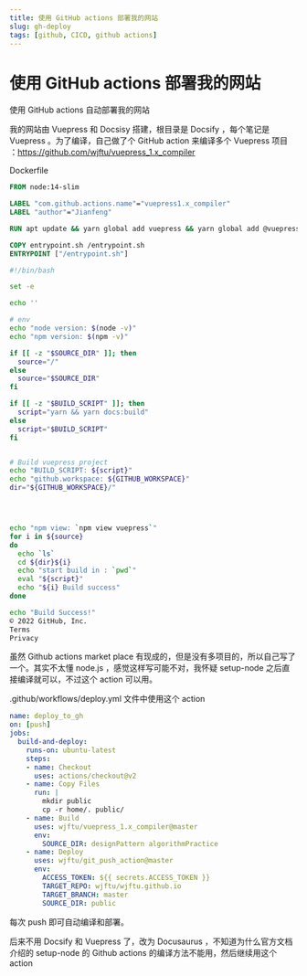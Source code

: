 ```yaml
---
title: 使用 GitHub actions 部署我的网站
slug: gh-deploy
tags: [github, CICD, github actions]
---
```


# 使用 GitHub actions 部署我的网站

使用 GitHub actions 自动部署我的网站

<!--truncate-->

我的网站由 Vuepress 和 Docsisy 搭建，根目录是 Docsify ，每个笔记是 Vuepress 。为了编译，自己做了个 GitHub action 来编译多个 Vuepress 项目 ：https://github.com/wjftu/vuepress_1.x_compiler


Dockerfile 

```dockerfile
FROM node:14-slim

LABEL "com.github.actions.name"="vuepress1.x_compiler"
LABEL "author"="Jianfeng"

RUN apt update && yarn global add vuepress && yarn global add @vuepress/plugin-google-analytics

COPY entrypoint.sh /entrypoint.sh
ENTRYPOINT ["/entrypoint.sh"]
```

```bash
#!/bin/bash

set -e

echo ''

# env
echo "node version: $(node -v)"
echo "npm version: $(npm -v)"

if [[ -z "$SOURCE_DIR" ]]; then
  source="/"
else
  source="$SOURCE_DIR"
fi

if [[ -z "$BUILD_SCRIPT" ]]; then
  script="yarn && yarn docs:build"
else
  script="$BUILD_SCRIPT"
fi


# Build vuepress project
echo "BUILD_SCRIPT: ${script}"
echo "github.workspace: ${GITHUB_WORKSPACE}"
dir="${GITHUB_WORKSPACE}/"




echo "npm view: `npm view vuepress`"
for i in ${source}
do
  echo `ls`
  cd ${dir}${i}
  echo "start build in : `pwd`"
  eval "${script}"
  echo "${i} Build success"
done

echo "Build Success!"
© 2022 GitHub, Inc.
Terms
Privacy

```

虽然 Github actions market place 有现成的，但是没有多项目的，所以自己写了一个。其实不太懂 node.js ，感觉这样写可能不对，我怀疑 setup-node 之后直接编译就可以，不过这个 action 可以用。

.github/workflows/deploy.yml 文件中使用这个 action

```yml
name: deploy_to_gh
on: [push]
jobs:
  build-and-deploy:
    runs-on: ubuntu-latest
    steps:
    - name: Checkout
      uses: actions/checkout@v2
    - name: Copy Files
      run: |
        mkdir public 
        cp -r home/. public/
    - name: Build
      uses: wjftu/vuepress_1.x_compiler@master
      env:
        SOURCE_DIR: designPattern algorithmPractice
    - name: Deploy
      uses: wjftu/git_push_action@master
      env:
        ACCESS_TOKEN: ${{ secrets.ACCESS_TOKEN }}
        TARGET_REPO: wjftu/wjftu.github.io
        TARGET_BRANCH: master
        SOURCE_DIR: public
```

每次 push 即可自动编译和部署。

后来不用 Docsify 和 Vuepress 了，改为 Docusaurus ，不知道为什么官方文档介绍的 setup-node 的 Github actions 的编译方法不能用，然后继续用这个 action 